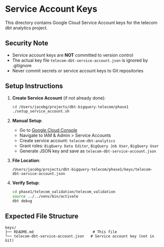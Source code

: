 # Service Account Keys

This directory contains Google Cloud Service Account keys for the telecom dbt analytics project.

## Security Note
- Service account keys are **NOT** committed to version control
- The actual key file `telecom-dbt-service-account.json` is ignored by .gitignore
- Never commit secrets or service account keys to Git repositories

## Setup Instructions

1. **Create Service Account** (if not already done):
   ```bash
   cd /Users/jacobg/projects/dbt-bigquery-telecom/phase1
   ./setup_service_account.sh
   ```

2. **Manual Setup**:
   - Go to [Google Cloud Console](https://console.cloud.google.com/)
   - Navigate to IAM & Admin > Service Accounts
   - Create service account: `telecom-dbt-analytics`
   - Grant roles: `BigQuery Data Editor`, `BigQuery Job User`, `BigQuery User`
   - Generate JSON key and save as `telecom-dbt-service-account.json`

3. **File Location**:
   ```
   /Users/jacobg/projects/dbt-bigquery-telecom/phase1/keys/telecom-dbt-service-account.json
   ```

4. **Verify Setup**:
   ```bash
   cd phase1/telecom_validation/telecom_validation
   source ../../venv/bin/activate
   dbt debug
   ```

## Expected File Structure
```
keys/
├── README.md                           # This file
└── telecom-dbt-service-account.json   # Service account key (not in Git)
```